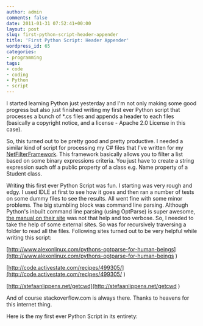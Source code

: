 ```yaml
---
author: admin
comments: false
date: 2011-01-31 07:52:41+00:00
layout: post
slug: first-python-script-header-appender
title: 'First Python Script: Header Appender'
wordpress_id: 65
categories:
- programming
tags:
- code
- coding
- Python
- script
---
```


I started learning Python just yesterday and I'm not only making some good progress but also just finished writing my first ever Python script that processes a bunch of *.cs files and appends a header to each files (basically a copyright notice, and a license - Apache 2.0 License in this case).





So, this turned out to be pretty good and pretty productive. I needed a similar kind of script for processing my C# files that I've written for my [NetFilterFramework](https://github.com/ashokgelal/NetFilterFramework). This framework basically allows you to filter a list based on some binary expressions criteria. You just have to create a string expression such off a public property of a class e.g. Name property of a Student class.





Writing this first ever Python Script was fun. I starting was very rough and edgy. I used IDLE at first to see how it goes and then ran a number of tests on some dummy files to see the results. All went fine with some minor problems. The big stumbling block was command line parsing. Although Python's inbuilt command line parsing (using OptParse) is super awesome, [the manual on their site](http://wiki.python.org/moin/OptParse) was not that help and too verbose. So, I needed to take the help of some external sites. So was for recursively traversing a folder to read all the files. Following sites turned out to be very helpful while writing this script:





[http://www.alexonlinux.com/pythons-optparse-for-human-beings](http://www.alexonlinux.com/pythons-optparse-for-human-beings  )





[http://code.activestate.com/recipes/499305/](http://code.activestate.com/recipes/499305/  )





[http://stefaanlippens.net/getcwd](http://stefaanlippens.net/getcwd  )





And of course stackoverflow.com is always there. Thanks to heavens for this internet thing.
<!-- more -->
Here is the my first ever Python Script in its entirety:




